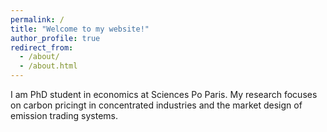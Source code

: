 ```yaml
---
permalink: /
title: "Welcome to my website!"
author_profile: true
redirect_from: 
  - /about/
  - /about.html
---
```


I am PhD student in economics at Sciences Po Paris. My research focuses on carbon pricingt in concentrated industries and the market design of emission trading systems.
